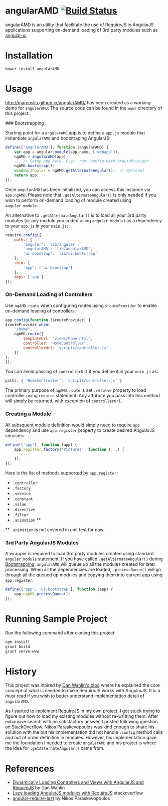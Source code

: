 angularAMD  [![Build Status](https://travis-ci.org/marcoslin/angularAMD.png)](https://travis-ci.org/marcoslin/angularAMD)
==========
angularAMD is an utility that facilitate the use of RequireJS in AngularJS applications supporting on-demand loading
of 3rd party modules such as [angular-ui](git@github.com:marcoslin/bower-angularAMD.git).

Installation
==========
    bower install angularAMD

Usage
==========

http://marcoslin.github.io/angularAMD/ has been created as a working demo for `angularAMD`.  The source code
can be found in the `www/` directory of this project.


### Bootstrapping

Starting point for a `angularAMD` app is to define a `app.js` module that instantiate `angularAMD`
and bootstraping AngularJS:

```Javascript
define(['angularAMD'], function (angularAMD) {
    var app = angular.module(app_name, ['webapp']),
	ngAMD = angularAMD(app);
    ... // Setup app here. E.g.: run .config with $routeProvider
    ngAMD.bootstrap();
    window.angular = ngAMD.getAlternateAngular();  // Optional
    return app;
});
```

Once `angularAMD` has been initialized, you can access this instance via `app.ngAMD`.  Please note that
`.getAlternateAngular()` is only needed if you wish to perform on-demand loading of  module created using
`angular.module`.

An alternative to `.getAlternateAngular()` is to load all your 3rd party modules (or any module you coded
using `angular.module`) as a dependency to your `app.js` in your `main.js`:

```Javascript
require.config({
    paths: {
        'angular': 'lib/angular',
        'angularAMD': 'lib/angularAMD',
        'ui-boostrap': 'lib/ui-bootstrap'
    },
    shim: {
        'app': ['ui-boostrap']
    },
    deps: ['app']
});
```

### On-Demand Loading of Controllers

Use `ngAMD.route` when configuring routes using `$routeProvider` to enable on-demand loading of controllers:

```Javascript
app.config(function ($routeProvider) {
$routeProvider.when(
    "/home",
    ngAMD.route({
        templateUrl: 'views/home.html',
        controller: 'HomeController',
        controllerUrl: 'scripts/controller.js'
    })
);
});
```

You can avoid passing of `controllerUrl` if you define it in your `main.js` as:

```Javascript
paths: { 'HomeController': 'scripts/controller.js' }
```

The primary purpose of `ngAMD.route` is set `.resolve` property to load controller using `require` statement.
Any attribute you pass into this method will simply be returned, with exception of `controllerUrl`. 


### Creating a Module

All subsquent module definition would simply need to require `app` dependency and use `app.register` property to create
desired AngularJS services:

```Javascript
define(['app'], function (app) {
    app.register.factory('Pictures', function (...) {
        ...
    });
});
```

Here is the list of methods supported by `app.register`:

* `.controller`
* `.factory`
* `.service`
* `.constant`
* `.value`
* `.directive`
* `.filter`
* `.animation` **

** `.animation` is not covered in unit test for now

### 3rd Party AngularJS Modules

A wrapper is required to load 3rd party modules created using standard `angular.module` statement. If you have
called `.getAlternateAngular()` during [Bootstrapping](#bootstrapping), `angularAMD` will queue up all the
modules created for later processing.  When all the dependencies are loaded, `.processQueue()` will go through
all the queued up modules and copying them into current app using `app.register`:

```Javascript
define(['app', 'ui-bootstrap'], function (app) {
    app.ngAMD.processQueue();
});
```


Running Sample Project
==========

Run the following command after cloning this project:

```bash
npm install
grunt build
grunt serve-www
```


History
==========
This project was inpired by [Dan Wahlin's blog](http://weblogs.asp.net/dwahlin/archive/2013/05/22/dynamically-loading-controllers-and-views-with-angularjs-and-requirejs.aspx)
where he explained the core concept of what is needed to make RequireJS works with AngularJS.  It is a *must* read
if you wish to better understand implementation detail of `angularAMD`.

As I started to implement RequireJS in my own project, I got stuck trying to figure out how to load my existing modules
without re-writting them.  After exhausive search with no satisfactory answer, I posted following question on 
[StackOverflow](http://stackoverflow.com/questions/19134023/lazy-loading-angularjs-modules-with-requirejs).
[Nikos Paraskevopoulos](http://stackoverflow.com/users/2764255/nikos-paraskevopoulos) was kind enough to share his
solution with me but his implementation did not handle `.config` method calls and out of order definition in modules.
However, his implementation gave me the foundation I needed to create `angularAMD` and his project is where the idea
for `.getAlternateAngular()` came from.


References
==========

* [Dynamically Loading Controllers and Views with AngularJS and RequireJS](http://weblogs.asp.net/dwahlin/archive/2013/05/22/dynamically-loading-controllers-and-views-with-angularjs-and-requirejs.aspx) by Dan Wahlin
* [Lazy loading AngularJS modules with RequireJS](http://stackoverflow.com/questions/19134023/lazy-loading-angularjs-modules-with-requirejs) stackoverflow
* [angular-require-lazt](https://github.com/nikospara/angular-require-lazy) by Nikos Paraskevopoulos
